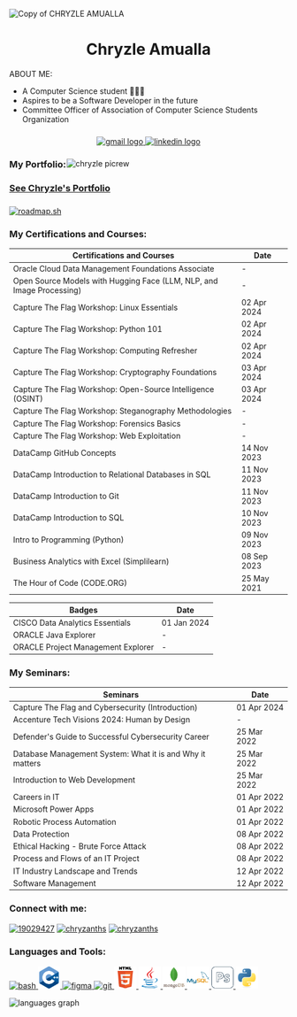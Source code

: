 ![Copy of CHRYZLE AMUALLA](https://github.com/chryzanths/chryzanths/assets/104879763/89c006d3-c999-43ac-b171-d968d83a0657)


<h1 align="center">Chryzle Amualla</h1>

ABOUT ME:
- A Computer Science student 👩🏻‍💻
- Aspires to be a Software Developer in the future
- Committee Officer of Association of Computer Science Students Organization

<h3 align="left"></h3>


<div align="center">
  
  <a href="mailto:chryzlamualla@gmail.com">
    <img src="https://img.shields.io/static/v1?message=chryzlamualla@gmail.com&logo=gmail&label=&color=FF94C5&logoColor=white&labelColor=&style=for-the-badge" height="35" alt="gmail logo" />
  </a>
  
  <a href="https://www.linkedin.com/in/chryzle-amualla-25aa49272/">
    <img src="https://img.shields.io/static/v1?message=Chryzle Amualla&logo=linkedin&label=&color=BE96FF&logoColor=white&labelColor=&style=for-the-badge" height="35" alt="linkedin logo" />
  </a>
  
</div>

<h3 align="left"></h3>


<img align ="right" alt="chryzle picrew" width="400" src="https://github.com/chryzanths/chryzanths/blob/main/download20240200191151.png">


<h3 align="left">My Portfolio:</h3>

### [**See Chryzle's Portfolio**](https://chryzanths.github.io/)



<h3 align="left"></h3>


<a href="https://roadmap.sh"><img src="https://api.roadmap.sh/v1-badge/tall/64e960b8b128dce3cb78022a?variant=dark&roadmaps=java%2Cpython%2Ccomputer-science%2Csoftware-design-architecture" alt="roadmap.sh"/></a>

<h3 align="left">My Certifications and Courses:</h3>

  |Certifications and Courses| Date |
| ------- | --- |
| Oracle Cloud Data Management Foundations Associate | - |
| Open Source Models with Hugging Face (LLM, NLP, and Image Processing) | - |
| Capture The Flag Workshop: Linux Essentials | 02 Apr 2024 |
| Capture The Flag Workshop: Python 101 | 02 Apr 2024 |
| Capture The Flag Workshop: Computing Refresher | 02 Apr 2024 |
| Capture The Flag Workshop: Cryptography Foundations | 03 Apr 2024 |
| Capture The Flag Workshop: Open-Source Intelligence (OSINT) | 03 Apr 2024 |
| Capture The Flag Workshop: Steganography Methodologies | - |
| Capture The Flag Workshop: Forensics Basics | - |
| Capture The Flag Workshop: Web Exploitation | - |
| DataCamp GitHub Concepts | 14 Nov 2023 |
| DataCamp Introduction to Relational Databases in SQL | 11 Nov 2023 |
| DataCamp Introduction to Git | 11 Nov 2023 |
| DataCamp Introduction to SQL | 10 Nov 2023 |
| Intro to Programming (Python) | 09 Nov 2023 |
| Business Analytics with Excel (Simplilearn) | 08 Sep 2023 |
| The Hour of Code (CODE.ORG) | 25 ‎May ‎2021 |

|Badges| Date |
| ------- | --- |
| CISCO Data Analytics Essentials | 01 Jan 2024 |
| ORACLE Java Explorer | - |
| ORACLE Project Management Explorer | - |

<h3 align="left">My Seminars:</h3>

|Seminars| Date |
| ------- | --- |
| Capture The Flag and Cybersecurity (Introduction) | 01 Apr 2024 |
| Accenture Tech Visions 2024: Human by Design | - |
| Defender's Guide to Successful Cybersecurity Career | 25 Mar 2022 |
| Database Management System: What it is and Why it matters | 25 Mar 2022 |
| Introduction to Web Development | 25 Mar 2022 |
| Careers in IT | 01 Apr 2022 |
| Microsoft Power Apps | 01 Apr 2022 |
| Robotic Process Automation | 01 Apr 2022 |
| Data Protection | 08 Apr 2022 |
| Ethical Hacking - Brute Force Attack | 08 Apr 2022 |
| Process and Flows of an IT Project | 08 Apr 2022 |
| IT Industry Landscape and Trends | 12 Apr 2022 |
| Software Management | 12 Apr 2022 |


<h3 align="left">Connect with me:</h3>
<p align="left">
<a href="https://stackoverflow.com/users/19029427" target="blank"><img align="center" src="https://raw.githubusercontent.com/rahuldkjain/github-profile-readme-generator/master/src/images/icons/Social/stack-overflow.svg" alt="19029427" height="30" width="40" /></a>
<a href="https://www.hackerrank.com/chryzanths" target="blank"><img align="center" src="https://raw.githubusercontent.com/rahuldkjain/github-profile-readme-generator/master/src/images/icons/Social/hackerrank.svg" alt="chryzanths" height="30" width="40" /></a>
<a href="https://www.leetcode.com/chryzanths" target="blank"><img align="center" src="https://raw.githubusercontent.com/rahuldkjain/github-profile-readme-generator/master/src/images/icons/Social/leet-code.svg" alt="chryzanths" height="30" width="40" /></a>
</p>

<h3 align="left">Languages and Tools:</h3>
<p align="left"> <a href="https://www.gnu.org/software/bash/" target="_blank" rel="noreferrer"> <img src="https://www.vectorlogo.zone/logos/gnu_bash/gnu_bash-icon.svg" alt="bash" width="40" height="40"/> </a> <a href="https://www.w3schools.com/cpp/" target="_blank" rel="noreferrer"> <img src="https://raw.githubusercontent.com/devicons/devicon/master/icons/cplusplus/cplusplus-original.svg" alt="cplusplus" width="40" height="40"/> </a> <a href="https://www.figma.com/" target="_blank" rel="noreferrer"> <img src="https://www.vectorlogo.zone/logos/figma/figma-icon.svg" alt="figma" width="40" height="40"/> </a> <a href="https://git-scm.com/" target="_blank" rel="noreferrer"> <img src="https://www.vectorlogo.zone/logos/git-scm/git-scm-icon.svg" alt="git" width="40" height="40"/> </a> <a href="https://www.w3.org/html/" target="_blank" rel="noreferrer"> <img src="https://raw.githubusercontent.com/devicons/devicon/master/icons/html5/html5-original-wordmark.svg" alt="html5" width="40" height="40"/> </a> <a href="https://www.java.com" target="_blank" rel="noreferrer"> <img src="https://raw.githubusercontent.com/devicons/devicon/master/icons/java/java-original.svg" alt="java" width="40" height="40"/> </a> <a href="https://www.mongodb.com/" target="_blank" rel="noreferrer"> <img src="https://raw.githubusercontent.com/devicons/devicon/master/icons/mongodb/mongodb-original-wordmark.svg" alt="mongodb" width="40" height="40"/> </a> <a href="https://www.mysql.com/" target="_blank" rel="noreferrer"> <img src="https://raw.githubusercontent.com/devicons/devicon/master/icons/mysql/mysql-original-wordmark.svg" alt="mysql" width="40" height="40"/> </a> <a href="https://www.photoshop.com/en" target="_blank" rel="noreferrer"> <img src="https://raw.githubusercontent.com/devicons/devicon/master/icons/photoshop/photoshop-line.svg" alt="photoshop" width="40" height="40"/> </a> <a href="https://www.python.org" target="_blank" rel="noreferrer"> <img src="https://raw.githubusercontent.com/devicons/devicon/master/icons/python/python-original.svg" alt="python" width="40" height="40"/> </a> </p>


<div align="left">
  <img src="https://github-readme-stats.vercel.app/api/top-langs?username=chryzanths&locale=en&hide_title=false&layout=compact&card_width=320&langs_count=5&theme=dracula&hide_border=false" height="150" alt="languages graph"  />
</div>
